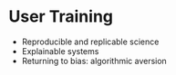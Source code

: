 # User Training

- Reproducible and replicable science
- Explainable systems
- Returning to bias: algorithmic aversion
